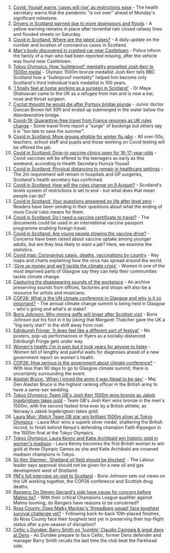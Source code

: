 1. [Covid: Yousaf warns 'cases will rise' as restrictions ease](https://www.bbc.co.uk/news/uk-scotland-58136278) - The health secretary warns that the pandemic "is not over" ahead of Monday's significant milestone.
2. [Drivers in Scotland warned due to more downpours and floods](https://www.bbc.co.uk/news/uk-scotland-58136344) - A yellow warning remains in place after torrential rain closed railway lines and flooded streets on Saturday.
3. [Covid in Scotland: Where are the latest cases?](https://www.bbc.co.uk/news/uk-scotland-53511877) - A daily update on the number and location of coronavirus cases in Scotland.
4. [Man's body discovered in crashed car near Castletown](https://www.bbc.co.uk/news/uk-scotland-highlands-islands-58138732) - Police inform the family of a man who had been reported missing, after the vehicle was found near Castletown.
5. [Tokyo Olympics: How 'bulletproof' mentality propelled Josh Kerr to 1500m medal](https://www.bbc.co.uk/sport/olympics/58138363) - Olympic 1500m bronze medallist Josh Kerr tells BBC Scotland how a "bulletproof mentality" helped him become only Scotland's third individual track medallist in 100 years.
6. ['I finally feel at home working as a surgeon in Scotland'](https://www.bbc.co.uk/news/uk-scotland-tayside-central-57500670) - Dr Maya Shahsavari came to the UK as a refugee from Iran and is now a ear, nose and throat surgeon.
7. [Cyclist thought he would die after Portsoy bridge plunge](https://www.bbc.co.uk/news/uk-scotland-north-east-orkney-shetland-58129268) - Junior doctor Duncan Brown fell 30ft and ended up submerged in the water below the Aberdeenshire bridge.
8. [Covid-19: Quarantine-free travel from France resumes as UK rules change](https://www.bbc.co.uk/news/uk-58130944) - Some travel firms report a "surge" of bookings but others say it is "too late to save the summer".
9. [Covid in Scotland: More groups eligible for winter flu jabs](https://www.bbc.co.uk/news/uk-scotland-58131218) - All over-50s, teachers, school staff and pupils and those working on Covid testing will be offered the jab.
10. [Covid in Scotland: Drop-in vaccine clinics open for 16-17-year-olds](https://www.bbc.co.uk/news/uk-scotland-58128523) - Covid vaccines will be offered to the teenagers as early as this weekend, according to Health Secretary Humza Yousaf.
11. [Covid in Scotland: Physical distancing to remain in healthcare settings](https://www.bbc.co.uk/news/uk-scotland-58130484) - The 2m requirement will remain in hospitals and GP surgeries, Scotland's health secretary has confirmed.
12. [Covid in Scotland: How will the rules change on 9 August?](https://www.bbc.co.uk/news/uk-scotland-53166816) - Scotland's levels system of restrictions is set to end - but what does that mean people can do?
13. [Covid in Scotland: Your questions answered on life after level zero](https://www.bbc.co.uk/news/uk-scotland-58071989) - Readers have been sending in their questions about what the ending of more Covid rules means for them.
14. [Covid in Scotland: Do I need a vaccine certificate to travel?](https://www.bbc.co.uk/news/uk-scotland-57519070) - The documents could be used in an international vaccine passport programme enabling foreign travel.
15. [Covid in Scotland: Are young people slowing the vaccine drive?](https://www.bbc.co.uk/news/uk-scotland-57915106) - Concerns have been raised about vaccine uptake among younger adults, but are they less likely to want a jab? Here, we examine the statistics.
16. [Covid map: Coronavirus cases, deaths, vaccinations by country](https://www.bbc.co.uk/news/world-51235105) - Key maps and charts explaining how the virus has spread around the world.
17. ['Give us money and we’ll tackle the climate crisis'](https://www.bbc.co.uk/news/uk-scotland-58102100) - Women in one of the most deprived parts of Glasgow say they can help their communities tackle climate change.
18. [Capturing the disappearing sounds of the workplace](https://www.bbc.co.uk/news/uk-scotland-tayside-central-58056235) - An archive preserving sounds from offices, factories and shops will also be a resource for artists and musicians.
19. [COP26: What is the UN climate conference in Glasgow and why is it so important?](https://www.bbc.co.uk/news/science-environment-56901261) - The annual climate change summit is being held in Glasgow - who's going and what's at stake?
20. [Boris Johnson: Why mining gaffe will linger after Scottish visit](https://www.bbc.co.uk/news/uk-scotland-58117514) - Boris Johnson put his foot in it by joking that Margaret Thatcher gave the UK a "big early start" in the shift away from coal.
21. [Edinburgh Fringe: 'It does feel like a different sort of festival'](https://www.bbc.co.uk/news/uk-scotland-edinburgh-east-fife-58114299) - No posters, pop-up performances or flyers as a socially-distanced Edinburgh Fringe gets under way.
22. [Women's health: I'm in pain but it took years for anyone to listen](https://www.bbc.co.uk/news/uk-scotland-58101414) - Women tell of lengthy and painful waits for diagnoses ahead of a new government report on women's health.
23. [COP26: How serious is the government about climate conference?](https://www.bbc.co.uk/news/uk-politics-58107010) - With less than 90 days to go to Glasgow climate summit, there is uncertainty surrounding the event.
24. [Alastair Bruce: 'When I joined the army it was illegal to be gay'](https://www.bbc.co.uk/news/uk-scotland-edinburgh-east-fife-58081185) - Maj Gen Alastair Bruce is the highest ranking officer in the British army to have a same-sex wedding.
25. [Tokyo Olympics: Team GB's Josh Kerr 1500m wins bronze as Jakob Ingebrigtsen takes gold](https://www.bbc.co.uk/sport/av/olympics/58128309) - Team GB's Josh Kerr wins bronze in the men's 1500m, with the second fastest time ever by a British athlete, as Norway's Jakob Ingebrigtsen takes gold.
26. [Laura Muir: Watch Team GB star win brilliant 1500m silver at Tokyo Olympics](https://www.bbc.co.uk/sport/av/olympics/58119293) - Laura Muir wins a superb silver medal, shattering the British record, to finish behind Kenya's defending champion Faith Kipyegon in the 1500m final at the Tokyo Olympics.
27. [Tokyo Olympics: Laura Kenny and Katie Archibald win historic gold in women's madison](https://www.bbc.co.uk/sport/av/olympics/58113831) - Laura Kenny becomes the first British woman to win gold at three Olympic Games as she and Katie Archibald are crowned madison champions in Tokyo.
28. [Sir Keir Starmer: 'Shetland oil field should be blocked'](https://www.bbc.co.uk/news/uk-scotland-58103993) - The Labour leader says approval should not be given for a new oil and gas development west of Shetland.
29. [PM's full interview on visit to Scotland](https://www.bbc.co.uk/news/uk-scotland-58094228) - Boris Johnson sets out views on the UK working together, the COP26 conference and Scottish drug deaths.
30. [Rangers: Do Steven Gerrard's side have cause for concern before Malmo tie?](https://www.bbc.co.uk/sport/football/58130716) - With their critical Champions League qualifier against Malmo looming, do Rangers have reasons to be concerned?
31. [Ross County: Does Malky Mackay's 'threadbare squad' face toughest survival challenge yet?](https://www.bbc.co.uk/sport/football/58074861) - Following back-to-back 10th-placed finishes, do Ross County face their toughest test yet in preserving their top-flight status after a pre-season of disruption?
32. [Celtic v Dundee: Barry Smith on 'humble' Claudio Caniggia & great days at Dens](https://www.bbc.co.uk/sport/football/47596546) - As Dundee prepare to face Celtic, former Dens defender and manager Barry Smith recalls the last time the club beat the Parkhead side.
